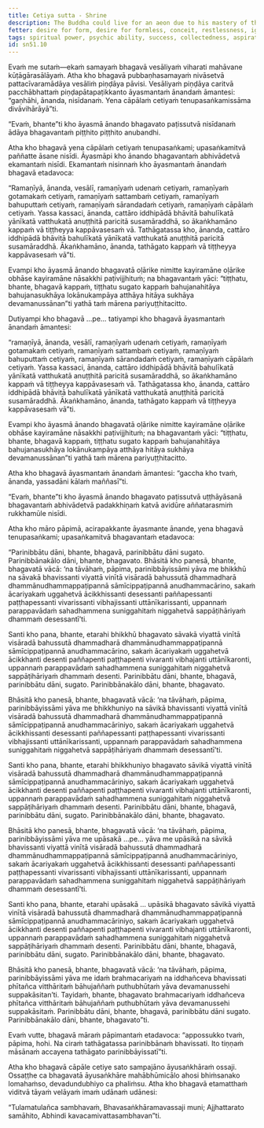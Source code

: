 ```yaml
---
title: Cetiya sutta - Shrine
description: The Buddha could live for an aeon due to his mastery of the four bases of psychic ability, but Ananda is unable to comprehend and the Buddha then gives up the life force at the Cāpāla Shrine.
fetter: desire for form, desire for formless, conceit, restlessness, ignorance
tags: spiritual power, psychic ability, success, collectedness, aspiration, persistence, energy, mind, investigation, reflection, close examination, sn, sn45-56, sn51
id: sn51.10
---
```


Evaṁ me sutaṁ—ekaṁ samayaṁ bhagavā vesāliyaṁ viharati mahāvane kūṭāgārasālāyaṁ. Atha kho bhagavā pubbaṇhasamayaṁ nivāsetvā pattacīvaramādāya vesāliṁ piṇḍāya pāvisi. Vesāliyaṁ piṇḍāya caritvā pacchābhattaṁ piṇḍapātapaṭikkanto āyasmantaṁ ānandaṁ āmantesi: “gaṇhāhi, ānanda, nisīdanaṁ. Yena cāpālaṁ cetiyaṁ tenupasaṅkamissāma divāvihārāyā”ti.

“Evaṁ, bhante”ti kho āyasmā ānando bhagavato paṭissutvā nisīdanaṁ ādāya bhagavantaṁ piṭṭhito piṭṭhito anubandhi.

Atha kho bhagavā yena cāpālaṁ cetiyaṁ tenupasaṅkami; upasaṅkamitvā paññatte āsane nisīdi. Āyasmāpi kho ānando bhagavantaṁ abhivādetvā ekamantaṁ nisīdi. Ekamantaṁ nisinnaṁ kho āyasmantaṁ ānandaṁ bhagavā etadavoca:

“Ramaṇīyā, ānanda, vesālī, ramaṇīyaṁ udenaṁ cetiyaṁ, ramaṇīyaṁ gotamakaṁ cetiyaṁ, ramaṇīyaṁ sattambaṁ cetiyaṁ, ramaṇīyaṁ bahuputtaṁ cetiyaṁ, ramaṇīyaṁ sārandadaṁ cetiyaṁ, ramaṇīyaṁ cāpālaṁ cetiyaṁ. Yassa kassaci, ānanda, cattāro iddhipādā bhāvitā bahulīkatā yānīkatā vatthukatā anuṭṭhitā paricitā susamāraddhā, so ākaṅkhamāno kappaṁ vā tiṭṭheyya kappāvasesaṁ vā. Tathāgatassa kho, ānanda, cattāro iddhipādā bhāvitā bahulīkatā yānīkatā vatthukatā anuṭṭhitā paricitā susamāraddhā. Ākaṅkhamāno, ānanda, tathāgato kappaṁ vā tiṭṭheyya kappāvasesaṁ vā”ti.

Evampi kho āyasmā ānando bhagavatā oḷārike nimitte kayiramāne oḷārike obhāse kayiramāne nāsakkhi paṭivijjhituṁ; na bhagavantaṁ yāci: “tiṭṭhatu, bhante, bhagavā kappaṁ, tiṭṭhatu sugato kappaṁ bahujanahitāya bahujanasukhāya lokānukampāya atthāya hitāya sukhāya devamanussānan”ti yathā taṁ mārena pariyuṭṭhitacitto.

Dutiyampi kho bhagavā …pe… tatiyampi kho bhagavā āyasmantaṁ ānandaṁ āmantesi:

“ramaṇīyā, ānanda, vesālī, ramaṇīyaṁ udenaṁ cetiyaṁ, ramaṇīyaṁ gotamakaṁ cetiyaṁ, ramaṇīyaṁ sattambaṁ cetiyaṁ, ramaṇīyaṁ bahuputtaṁ cetiyaṁ, ramaṇīyaṁ sārandadaṁ cetiyaṁ, ramaṇīyaṁ cāpālaṁ cetiyaṁ. Yassa kassaci, ānanda, cattāro iddhipādā bhāvitā bahulīkatā yānīkatā vatthukatā anuṭṭhitā paricitā susamāraddhā, so ākaṅkhamāno kappaṁ vā tiṭṭheyya kappāvasesaṁ vā. Tathāgatassa kho, ānanda, cattāro iddhipādā bhāvitā bahulīkatā yānīkatā vatthukatā anuṭṭhitā paricitā susamāraddhā. Ākaṅkhamāno, ānanda, tathāgato kappaṁ vā tiṭṭheyya kappāvasesaṁ vā”ti.

Evampi kho āyasmā ānando bhagavatā oḷārike nimitte kayiramāne oḷārike obhāse kayiramāne nāsakkhi paṭivijjhituṁ; na bhagavantaṁ yāci: “tiṭṭhatu, bhante, bhagavā kappaṁ, tiṭṭhatu sugato kappaṁ bahujanahitāya bahujanasukhāya lokānukampāya atthāya hitāya sukhāya devamanussānan”ti yathā taṁ mārena pariyuṭṭhitacitto.

Atha kho bhagavā āyasmantaṁ ānandaṁ āmantesi: “gaccha kho tvaṁ, ānanda, yassadāni kālaṁ maññasī”ti.

“Evaṁ, bhante”ti kho āyasmā ānando bhagavato paṭissutvā uṭṭhāyāsanā bhagavantaṁ abhivādetvā padakkhiṇaṁ katvā avidūre aññatarasmiṁ rukkhamūle nisīdi.

Atha kho māro pāpimā, acirapakkante āyasmante ānande, yena bhagavā tenupasaṅkami; upasaṅkamitvā bhagavantaṁ etadavoca:

“Parinibbātu dāni, bhante, bhagavā, parinibbātu dāni sugato. Parinibbānakālo dāni, bhante, bhagavato. Bhāsitā kho panesā, bhante, bhagavatā vācā: ‘na tāvāhaṁ, pāpima, parinibbāyissāmi yāva me bhikkhū na sāvakā bhavissanti viyattā vinītā visāradā bahussutā dhammadharā dhammānudhammappaṭipannā sāmīcippaṭipannā anudhammacārino, sakaṁ ācariyakaṁ uggahetvā ācikkhissanti desessanti paññapessanti paṭṭhapessanti vivarissanti vibhajissanti uttānīkarissanti, uppannaṁ parappavādaṁ sahadhammena suniggahitaṁ niggahetvā sappāṭihāriyaṁ dhammaṁ desessantī’ti.

Santi kho pana, bhante, etarahi bhikkhū bhagavato sāvakā viyattā vinītā visāradā bahussutā dhammadharā dhammānudhammappaṭipannā sāmīcippaṭipannā anudhammacārino, sakaṁ ācariyakaṁ uggahetvā ācikkhanti desenti paññapenti paṭṭhapenti vivaranti vibhajanti uttānīkaronti, uppannaṁ parappavādaṁ sahadhammena suniggahitaṁ niggahetvā sappāṭihāriyaṁ dhammaṁ desenti. Parinibbātu dāni, bhante, bhagavā, parinibbātu dāni, sugato. Parinibbānakālo dāni, bhante, bhagavato.

Bhāsitā kho panesā, bhante, bhagavatā vācā: ‘na tāvāhaṁ, pāpima, parinibbāyissāmi yāva me bhikkhuniyo na sāvikā bhavissanti viyattā vinītā visāradā bahussutā dhammadharā dhammānudhammappaṭipannā sāmīcippaṭipannā anudhammacāriniyo, sakaṁ ācariyakaṁ uggahetvā ācikkhissanti desessanti paññapessanti paṭṭhapessanti vivarissanti vibhajissanti uttānīkarissanti, uppannaṁ parappavādaṁ sahadhammena suniggahitaṁ niggahetvā sappāṭihāriyaṁ dhammaṁ desessantī’ti.

Santi kho pana, bhante, etarahi bhikkhuniyo bhagavato sāvikā viyattā vinītā visāradā bahussutā dhammadharā dhammānudhammappaṭipannā sāmīcippaṭipannā anudhammacāriniyo, sakaṁ ācariyakaṁ uggahetvā ācikkhanti desenti paññapenti paṭṭhapenti vivaranti vibhajanti uttānīkaronti, uppannaṁ parappavādaṁ sahadhammena suniggahitaṁ niggahetvā sappāṭihāriyaṁ dhammaṁ desenti. Parinibbātu dāni, bhante, bhagavā, parinibbātu dāni, sugato. Parinibbānakālo dāni, bhante, bhagavato.

Bhāsitā kho panesā, bhante, bhagavatā vācā: ‘na tāvāhaṁ, pāpima, parinibbāyissāmi yāva me upāsakā …pe… yāva me upāsikā na sāvikā bhavissanti viyattā vinītā visāradā bahussutā dhammadharā dhammānudhammappaṭipannā sāmīcippaṭipannā anudhammacāriniyo, sakaṁ ācariyakaṁ uggahetvā ācikkhissanti desessanti paññapessanti paṭṭhapessanti vivarissanti vibhajissanti uttānīkarissanti, uppannaṁ parappavādaṁ sahadhammena suniggahitaṁ niggahetvā sappāṭihāriyaṁ dhammaṁ desessantī’ti.

Santi kho pana, bhante, etarahi upāsakā … upāsikā bhagavato sāvikā viyattā vinītā visāradā bahussutā dhammadharā dhammānudhammappaṭipannā sāmīcippaṭipannā anudhammacāriniyo, sakaṁ ācariyakaṁ uggahetvā ācikkhanti desenti paññapenti paṭṭhapenti vivaranti vibhajanti uttānīkaronti, uppannaṁ parappavādaṁ sahadhammena suniggahitaṁ niggahetvā sappāṭihāriyaṁ dhammaṁ desenti. Parinibbātu dāni, bhante, bhagavā, parinibbātu dāni, sugato. Parinibbānakālo dāni, bhante, bhagavato.

Bhāsitā kho panesā, bhante, bhagavatā vācā: ‘na tāvāhaṁ, pāpima, parinibbāyissāmi yāva me idaṁ brahmacariyaṁ na iddhañceva bhavissati phītañca vitthāritaṁ bāhujaññaṁ puthubhūtaṁ yāva devamanussehi suppakāsitan’ti. Tayidaṁ, bhante, bhagavato brahmacariyaṁ iddhañceva phītañca vitthāritaṁ bāhujaññaṁ puthubhūtaṁ yāva devamanussehi suppakāsitaṁ. Parinibbātu dāni, bhante, bhagavā, parinibbātu dāni sugato. Parinibbānakālo dāni, bhante, bhagavato”ti.

Evaṁ vutte, bhagavā māraṁ pāpimantaṁ etadavoca: “appossukko tvaṁ, pāpima, hohi. Na ciraṁ tathāgatassa parinibbānaṁ bhavissati. Ito tiṇṇaṁ māsānaṁ accayena tathāgato parinibbāyissatī”ti.

Atha kho bhagavā cāpāle cetiye sato sampajāno āyusaṅkhāraṁ ossaji. Ossaṭṭhe ca bhagavatā āyusaṅkhāre mahābhūmicālo ahosi bhiṁsanako lomahaṁso, devadundubhiyo ca phaliṁsu. Atha kho bhagavā etamatthaṁ viditvā tāyaṁ velāyaṁ imaṁ udānaṁ udānesi:

“Tulamatulañca sambhavaṁ,
Bhavasaṅkhāramavassaji muni;
Ajjhattarato samāhito,
Abhindi kavacamivattasambhavan”ti.
